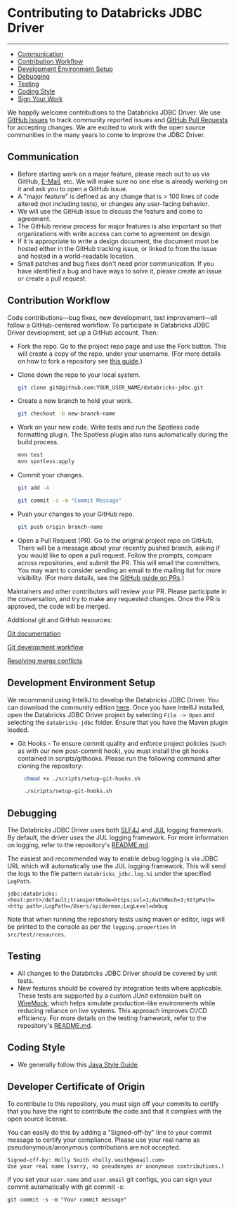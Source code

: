# Contributing to Databricks JDBC Driver

---

- [Communication](#communication)
- [Contribution Workflow](#contribution-workflow)
- [Development Environment Setup](#development-environment-setup)
- [Debugging](#debugging)
- [Testing](#testing)
- [Coding Style](#coding-style)
- [Sign Your Work](#sign-your-work)

We happily welcome contributions to the Databricks JDBC Driver. We use [GitHub Issues](https://github.com/databricks/databricks-jdbc/issues)
to track community reported issues and [GitHub Pull Requests](https://github.com/databricks/databricks-jdbc/pulls) for
accepting changes. We are excited to work with the open source communities in the many years to come to improve the JDBC Driver.

## Communication

- Before starting work on a major feature, please reach out to us via GitHub, [E-Mail](mailto:eng-oss-sql-driver@databricks.com), etc.
  We will make sure no one else is already working on it and ask you to open a GitHub issue.
- A "major feature" is defined as any change that is > 100 lines of code altered (not including tests), or changes any
  user-facing behavior.
- We will use the GitHub issue to discuss the feature and come to agreement.
- The GitHub review process for major features is also important so that organizations with write access can come to
  agreement on design.
- If it is appropriate to write a design document, the document must be hosted either in the GitHub tracking issue, or
  linked to from the issue and hosted in a world-readable location.
- Small patches and bug fixes don't need prior communication. If you have identified a bug and have ways to solve it,
  please create an issue or create a pull request.

## Contribution Workflow

Code contributions—bug fixes, new development, test improvement—all follow a GitHub-centered workflow. To participate in
Databricks JDBC Driver development, set up a GitHub account. Then:

- Fork the repo. Go to the project repo page and use the Fork button. This will create a copy of the repo, under your
  username. (For more details on how to fork a repository see [this guide](https://docs.github.com/en/pull-requests/collaborating-with-pull-requests/working-with-forks/fork-a-repo).)

- Clone down the repo to your local system.

  ```bash
  git clone git@github.com:YOUR_USER_NAME/databricks-jdbc.git
  ```

- Create a new branch to hold your work.

  ```bash
  git checkout -b new-branch-name
  ```

- Work on your new code. Write tests and run the Spotless code formatting plugin. The Spotless plugin also runs
  automatically during the build process.

  ```bash
  mvn test
  mvn spotless:apply
  ```

- Commit your changes.

  ```bash
  git add -A

  git commit -s -m "Commit Message"
  ```

- Push your changes to your GitHub repo.

  ```bash
  git push origin branch-name
  ```

- Open a Pull Request (PR). Go to the original project repo on GitHub. There will be a message about your recently
  pushed branch, asking if you would like to open a pull request. Follow the prompts, compare across repositories, and
  submit the PR. This will email the committers. You may want to consider sending an email to the mailing list for more
  visibility. (For more details, see the [GitHub guide on PRs](https://help.github.com/articles/creating-a-pull-request-from-a-fork).)

Maintainers and other contributors will review your PR. Please participate in the conversation, and try to make any
requested changes. Once the PR is approved, the code will be merged.

Additional git and GitHub resources:

[Git documentation](https://git-scm.com/documentation)

[Git development workflow](https://docs.scipy.org/doc/numpy/dev/development_workflow.html)

[Resolving merge conflicts](https://help.github.com/articles/resolving-a-merge-conflict-using-the-command-line/)

## Development Environment Setup

We recommend using IntelliJ to develop the Databricks JDBC Driver. You can download the community edition [here](https://www.jetbrains.com/idea/download/).
Once you have IntelliJ installed, open the Databricks JDBC Driver project by selecting `File -> Open` and selecting the
`databricks-jdbc` folder. Ensure that you have the Maven plugin loaded.
- Git Hooks - To ensure commit quality and enforce project policies (such as with our new post-commit hook), you must install the git hooks contained in scripts/githooks.
  Please run the following command after cloning the repository:
  ```bash
    chmod +x ./scripts/setup-git-hooks.sh
  ````
  ``` bash
    ./scripts/setup-git-hooks.sh
  ```

## Debugging

The Databricks JDBC Driver uses both [SLF4J](https://www.slf4j.org/) and [JUL](https://docs.oracle.com/javase/8/docs/api/java/util/logging/package-summary.html)
logging framework. By default, the driver uses the JUL logging framework. For more information on logging, refer to the
repository's [README.md](https://github.com/databricks/databricks-jdbc/blob/main/README.md).

The easiest and recommended way to enable debug logging is via JDBC URL which will automatically use the JUL logging
framework. This will send the logs to the file pattern `databricks_jdbc.log.%i` under the specified `LogPath`.

```
jdbc:databricks:<host:port>/default;transportMode=https;ssl=1;AuthMech=3;httpPath=<http path>;LogPath=/Users/spiderman;LogLevel=debug
```

Note that when running the repository tests using maven or editor, logs will be printed to the console as per the
`logging.properties` in `src/test/resources`.

## Testing

- All changes to the Databricks JDBC Driver should be covered by unit tests.
- New features should be covered by integration tests where applicable. These tests are supported by a custom JUnit
  extension built on [WireMock](https://wiremock.org/), which helps simulate production-like environments while reducing
  reliance on live systems. This approach improves CI/CD efficiency. For more details on the testing framework, refer to
  the repository's [README.md](https://github.com/databricks/databricks-jdbc/blob/main/README.md).

## Coding Style

- We generally follow this [Java Style Guide](https://google.github.io/styleguide/javaguide.html).

## Developer Certificate of Origin

To contribute to this repository, you must sign off your commits to certify that you have the right to contribute the
code and that it complies with the open source license.

You can easily do this by adding a "Signed-off-by" line to your commit message to certify your compliance. Please use
your real name as pseudonymous/anonymous contributions are not accepted.

```
Signed-off-by: Holly Smith <holly.smith@email.com>
Use your real name (sorry, no pseudonyms or anonymous contributions.)
```

If you set your `user.name` and `user.email` git configs, you can sign your commit automatically with git commit -s:

```
git commit -s -m "Your commit message"
```
